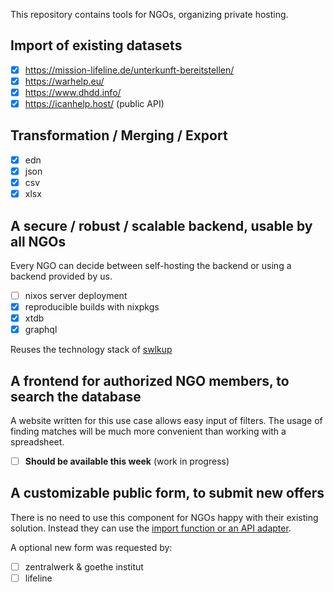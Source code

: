 This repository contains tools for NGOs, organizing private hosting.

## Import of existing datasets

- [x] https://mission-lifeline.de/unterkunft-bereitstellen/
- [x] https://warhelp.eu/
- [x] https://www.dhdd.info/
- [x] https://icanhelp.host/ (public API)

## Transformation / Merging / Export

- [x] edn
- [x] json
- [x] csv
- [x] xlsx

## A secure / robust / scalable **backend**, usable by all NGOs

Every NGO can decide between self-hosting the backend or using a backend provided by us.

- [ ] nixos server deployment
- [x] reproducible builds with nixpkgs
- [x] xtdb
- [x] graphql

Reuses the technology stack of [swlkup](https://github.com/johannesloetzsch/swlkup)

## A frontend for authorized NGO members, to **search** the database

A website written for this use case allows easy input of filters. The usage of finding matches will be much more convenient than working with a spreadsheet.

- [ ] **Should be available this week** (work in progress)

## A customizable public form, to submit new offers

There is no need to use this component for NGOs happy with their existing solution. Instead they can use the [import function or an API adapter](#import-of-existing-datasets).

A optional new form was requested by:

- [ ] zentralwerk & goethe institut
- [ ] lifeline
